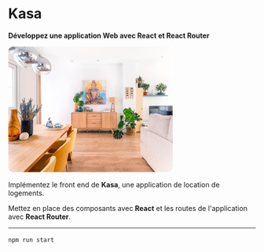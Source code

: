 # Kasa

**Développez une application Web avec React et React Router**

![Logo](./src/design/Rectangle%201.png "KASA")

Implémentez le front end de **Kasa**, une application de location de logements.

Mettez en place des composants avec **React** et les routes de l'application avec **React Router**.

---

`npm run start `
